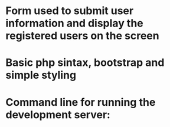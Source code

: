 # Form used to submit user information and display the registered users on the screen
# Basic php sintax, bootstrap and simple styling

# Command line for running the development server:
